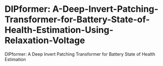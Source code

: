 # DIPformer: A-Deep-Invert-Patching-Transformer-for-Battery-State-of-Health-Estimation-Using-Relaxation-Voltage
DIPformer: A Deep Invert Patching Transformer for Battery State of Health Estimation
